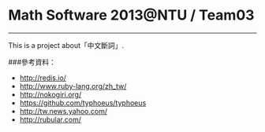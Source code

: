 # Math Software 2013@NTU / Team03 #

---

This is a project about「中文斷詞」.

###參考資料：

- http://redis.io/
- http://www.ruby-lang.org/zh_tw/
- http://nokogiri.org/
- https://github.com/typhoeus/typhoeus
- http://tw.news.yahoo.com/
- http://rubular.com/